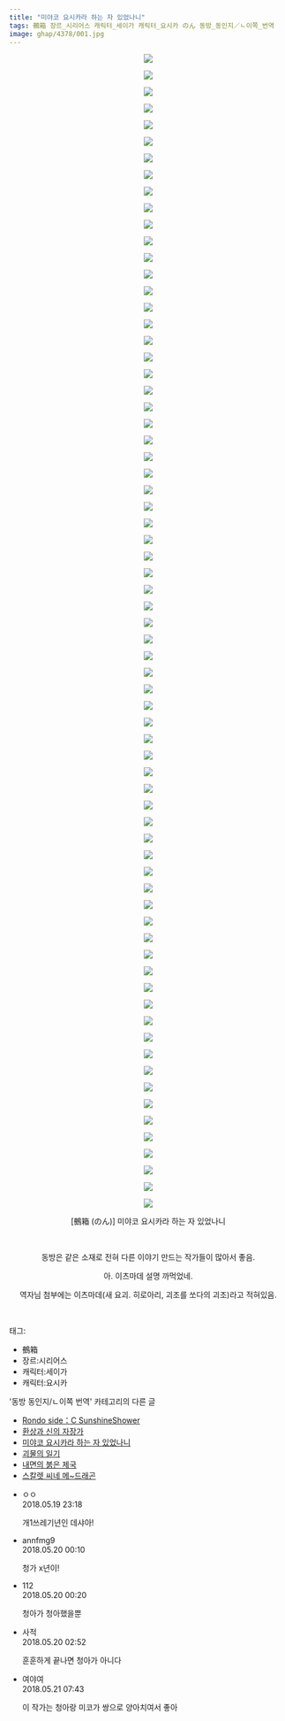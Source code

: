 ```yaml
---
title: "미야코 요시카라 하는 자 있었나니"
tags: 鵺箱 장르_시리어스 캐릭터_세이가 캐릭터_요시카 のん 동방_동인지／ㄴ이쪽_번역
image: ghap/4378/001.jpg
---
```

<div class="article">
<p style="text-align: center; clear: none; float: none;"><img src="{{ site.nasurl }}/ghap/4378/001.jpg"/></p>
<p style="text-align: center; clear: none; float: none;"><img src="{{ site.nasurl }}/ghap/4378/002.jpg"/></p>
<p style="text-align: center; clear: none; float: none;"><img src="{{ site.nasurl }}/ghap/4378/003.jpg"/></p>
<p style="text-align: center; clear: none; float: none;"><img src="{{ site.nasurl }}/ghap/4378/004.jpg"/></p>
<p style="text-align: center; clear: none; float: none;"><img src="{{ site.nasurl }}/ghap/4378/005.jpg"/></p>
<p style="text-align: center; clear: none; float: none;"><img src="{{ site.nasurl }}/ghap/4378/006.jpg"/></p>
<p style="text-align: center; clear: none; float: none;"><img src="{{ site.nasurl }}/ghap/4378/007.jpg"/></p>
<p style="text-align: center; clear: none; float: none;"><img src="{{ site.nasurl }}/ghap/4378/008.jpg"/></p>
<p style="text-align: center; clear: none; float: none;"><img src="{{ site.nasurl }}/ghap/4378/009.jpg"/></p>
<p style="text-align: center; clear: none; float: none;"><img src="{{ site.nasurl }}/ghap/4378/010.jpg"/></p>
<p style="text-align: center; clear: none; float: none;"><img src="{{ site.nasurl }}/ghap/4378/011.jpg"/></p>
<p style="text-align: center; clear: none; float: none;"><img src="{{ site.nasurl }}/ghap/4378/012.jpg"/></p>
<p style="text-align: center; clear: none; float: none;"><img src="{{ site.nasurl }}/ghap/4378/013.jpg"/></p>
<p style="text-align: center; clear: none; float: none;"><img src="{{ site.nasurl }}/ghap/4378/014.jpg"/></p>
<p style="text-align: center; clear: none; float: none;"><img src="{{ site.nasurl }}/ghap/4378/015.jpg"/></p>
<p style="text-align: center; clear: none; float: none;"><img src="{{ site.nasurl }}/ghap/4378/016.jpg"/></p>
<p style="text-align: center; clear: none; float: none;"><img src="{{ site.nasurl }}/ghap/4378/017.jpg"/></p>
<p style="text-align: center; clear: none; float: none;"><img src="{{ site.nasurl }}/ghap/4378/018.jpg"/></p>
<p style="text-align: center; clear: none; float: none;"><img src="{{ site.nasurl }}/ghap/4378/019.jpg"/></p>
<p style="text-align: center; clear: none; float: none;"><img src="{{ site.nasurl }}/ghap/4378/020.jpg"/></p>
<p style="text-align: center; clear: none; float: none;"><img src="{{ site.nasurl }}/ghap/4378/021.jpg"/></p>
<p style="text-align: center; clear: none; float: none;"><img src="{{ site.nasurl }}/ghap/4378/022.jpg"/></p>
<p style="text-align: center; clear: none; float: none;"><img src="{{ site.nasurl }}/ghap/4378/023.jpg"/></p>
<p style="text-align: center; clear: none; float: none;"><img src="{{ site.nasurl }}/ghap/4378/024.jpg"/></p>
<p style="text-align: center; clear: none; float: none;"><img src="{{ site.nasurl }}/ghap/4378/025.jpg"/></p>
<p style="text-align: center; clear: none; float: none;"><img src="{{ site.nasurl }}/ghap/4378/026.jpg"/></p>
<p style="text-align: center; clear: none; float: none;"><img src="{{ site.nasurl }}/ghap/4378/027.jpg"/></p>
<p style="text-align: center; clear: none; float: none;"><img src="{{ site.nasurl }}/ghap/4378/028.jpg"/></p>
<p style="text-align: center; clear: none; float: none;"><img src="{{ site.nasurl }}/ghap/4378/029.jpg"/></p>
<p style="text-align: center; clear: none; float: none;"><img src="{{ site.nasurl }}/ghap/4378/030.jpg"/></p>
<p style="text-align: center; clear: none; float: none;"><img src="{{ site.nasurl }}/ghap/4378/031.jpg"/></p>
<p style="text-align: center; clear: none; float: none;"><img src="{{ site.nasurl }}/ghap/4378/032.jpg"/></p>
<p style="text-align: center; clear: none; float: none;"><img src="{{ site.nasurl }}/ghap/4378/033.jpg"/></p>
<p style="text-align: center; clear: none; float: none;"><img src="{{ site.nasurl }}/ghap/4378/034.jpg"/></p>
<p style="text-align: center; clear: none; float: none;"><img src="{{ site.nasurl }}/ghap/4378/035.jpg"/></p>
<p style="text-align: center; clear: none; float: none;"><img src="{{ site.nasurl }}/ghap/4378/036.jpg"/></p>
<p style="text-align: center; clear: none; float: none;"><img src="{{ site.nasurl }}/ghap/4378/037.jpg"/></p>
<p style="text-align: center; clear: none; float: none;"><img src="{{ site.nasurl }}/ghap/4378/038.jpg"/></p>
<p style="text-align: center; clear: none; float: none;"><img src="{{ site.nasurl }}/ghap/4378/039.jpg"/></p>
<p style="text-align: center; clear: none; float: none;"><img src="{{ site.nasurl }}/ghap/4378/040.jpg"/></p>
<p style="text-align: center; clear: none; float: none;"><img src="{{ site.nasurl }}/ghap/4378/041.jpg"/></p>
<p style="text-align: center; clear: none; float: none;"><img src="{{ site.nasurl }}/ghap/4378/042.jpg"/></p>
<p style="text-align: center; clear: none; float: none;"><img src="{{ site.nasurl }}/ghap/4378/043.jpg"/></p>
<p style="text-align: center; clear: none; float: none;"><img src="{{ site.nasurl }}/ghap/4378/044.jpg"/></p>
<p style="text-align: center; clear: none; float: none;"><img src="{{ site.nasurl }}/ghap/4378/045.jpg"/></p>
<p style="text-align: center; clear: none; float: none;"><img src="{{ site.nasurl }}/ghap/4378/046.jpg"/></p>
<p style="text-align: center; clear: none; float: none;"><img src="{{ site.nasurl }}/ghap/4378/047.jpg"/></p>
<p style="text-align: center; clear: none; float: none;"><img src="{{ site.nasurl }}/ghap/4378/048.jpg"/></p>
<p style="text-align: center; clear: none; float: none;"><img src="{{ site.nasurl }}/ghap/4378/049.jpg"/></p>
<p style="text-align: center; clear: none; float: none;"><img src="{{ site.nasurl }}/ghap/4378/050.jpg"/></p>
<p style="text-align: center; clear: none; float: none;"><img src="{{ site.nasurl }}/ghap/4378/051.jpg"/></p>
<p style="text-align: center; clear: none; float: none;"><img src="{{ site.nasurl }}/ghap/4378/052.jpg"/></p>
<p style="text-align: center; clear: none; float: none;"><img src="{{ site.nasurl }}/ghap/4378/053.jpg"/></p>
<p style="text-align: center; clear: none; float: none;"><img src="{{ site.nasurl }}/ghap/4378/054.jpg"/></p>
<p style="text-align: center; clear: none; float: none;"><img src="{{ site.nasurl }}/ghap/4378/055.jpg"/></p>
<p style="text-align: center; clear: none; float: none;"><img src="{{ site.nasurl }}/ghap/4378/056.jpg"/></p>
<p style="text-align: center; clear: none; float: none;"><img src="{{ site.nasurl }}/ghap/4378/057.jpg"/></p>
<p style="text-align: center; clear: none; float: none;"><img src="{{ site.nasurl }}/ghap/4378/058.jpg"/></p>
<p style="text-align: center; clear: none; float: none;"><img src="{{ site.nasurl }}/ghap/4378/059.jpg"/></p>
<p style="text-align: center; clear: none; float: none;"><img src="{{ site.nasurl }}/ghap/4378/060.jpg"/></p>
<p style="text-align: center; clear: none; float: none;"><img src="{{ site.nasurl }}/ghap/4378/061.jpg"/></p>
<p style="text-align: center; clear: none; float: none;"><img src="{{ site.nasurl }}/ghap/4378/062.jpg"/></p>
<p style="text-align: center; clear: none; float: none;"><img src="{{ site.nasurl }}/ghap/4378/063.jpg"/></p>
<p style="text-align: center; clear: none; float: none;"><img src="{{ site.nasurl }}/ghap/4378/064.jpg"/></p>
<p style="text-align: center; clear: none; float: none;"><img src="{{ site.nasurl }}/ghap/4378/065.jpg"/></p>
<p style="text-align: center; clear: none; float: none;"><img src="{{ site.nasurl }}/ghap/4378/066.jpg"/></p>
<p style="text-align: center; clear: none; float: none;"><img src="{{ site.nasurl }}/ghap/4378/067.jpg"/></p>
<p style="text-align: center; clear: none; float: none;"><img src="{{ site.nasurl }}/ghap/4378/068.jpg"/></p>
<p style="text-align: center; clear: none; float: none;"><img src="{{ site.nasurl }}/ghap/4378/069.jpg"/></p>
<p style="text-align: center; clear: none; float: none;"><img src="{{ site.nasurl }}/ghap/4378/070.jpg"/></p>
<p style="text-align: center; clear: none; float: none;">[鵺箱 (のん)] 미야코 요시카라 하는 자 있었나니</p>
<p style="text-align: center; clear: none; float: none;"><br/></p>
<p style="text-align: center; clear: none; float: none;">동방은 같은 소재로 전혀 다른 이야기 만드는 작가들이 많아서 좋음.</p>
<p style="text-align: center; clear: none; float: none;">아. 이츠마데 설명 까먹었네.</p>
<p style="text-align: center; clear: none; float: none;">역자님 첨부에는 이츠마데(새 요괴. 히로아리, 괴조를 쏘다의 괴조)라고 적혀있음.</p>
<p style="text-align: center; clear: none; float: none;"><br/></p>
</div><div class="tagTrail">
<p>태그: </p>
<ul>
<li>鵺箱</li>
<li>장르:시리어스</li>
<li>캐릭터:세이가</li>
<li>캐릭터:요시카</li>
</ul>
</div><div class="another">
<p>'동방 동인지/ㄴ이쪽 번역' 카테고리의 다른 글</p>
<ul>
<li><a href="/2018-05-26-ghap_4382">Rondo side：C SunshineShower</a></li>
<li><a href="/2018-05-22-ghap_4380">환상과 신의 자장가</a></li>
<li><a href="/2018-05-19-ghap_4378">미야코 요시카라 하는 자 있었나니</a></li>
<li><a href="/2018-05-17-ghap_4377">괴물의 일기</a></li>
<li><a href="/2018-05-13-ghap_4369">내면의 붉은 제국</a></li>
<li><a href="/2018-05-11-ghap_4355">스칼렛 씨네 메~드래곤</a></li>
</ul>
</div><div class="cb_module cb_fluid">
<div class="cb_wrt cb_profile">
<div class="comment">
<ul>
<li class="cb_thumb_off" id="comment15258861">
<div class="cb_comment_area">
<div class="cb_info_area">
<div class="cb_section">
<span class="cb_nick_name">ㅇㅇ</span>
</div>
<div class="cb_section">
<span class="cb_date">2018.05.19 23:18 </span>
</div>
</div>
<div class="cb_dsc_comment">
<p class="cb_dsc">
											개1쓰레기년인 데샤아!
										</p>
</div>
</div></li>
<li class="cb_thumb_off" id="comment15258885">
<div class="cb_comment_area">
<div class="cb_info_area">
<div class="cb_section">
<span class="cb_nick_name">annfmg9</span>
</div>
<div class="cb_section">
<span class="cb_date">2018.05.20 00:10 </span>
</div>
</div>
<div class="cb_dsc_comment">
<p class="cb_dsc">
											청가 x년이!
										</p>
</div>
</div></li>
<li class="cb_thumb_off" id="comment15258887">
<div class="cb_comment_area">
<div class="cb_info_area">
<div class="cb_section">
<span class="cb_nick_name">112</span>
</div>
<div class="cb_section">
<span class="cb_date">2018.05.20 00:20 </span>
</div>
</div>
<div class="cb_dsc_comment">
<p class="cb_dsc">
											청아가 청아했을뿐
										</p>
</div>
</div></li>
<li class="cb_thumb_off" id="comment15258911">
<div class="cb_comment_area">
<div class="cb_info_area">
<div class="cb_section">
<span class="cb_nick_name">사적</span>
</div>
<div class="cb_section">
<span class="cb_date">2018.05.20 02:52 </span>
</div>
</div>
<div class="cb_dsc_comment">
<p class="cb_dsc">
											훈훈하게 끝나면 청아가 아니다
										</p>
</div>
</div></li>
<li class="cb_thumb_off" id="comment15259364">
<div class="cb_comment_area">
<div class="cb_info_area">
<div class="cb_section">
<span class="cb_nick_name">여야여</span>
</div>
<div class="cb_section">
<span class="cb_date">2018.05.21 07:43 </span>
</div>
</div>
<div class="cb_dsc_comment">
<p class="cb_dsc">
											이 작가는 청아랑 미코가 쌍으로 양아치여서 좋아
										</p>
</div>
</div></li>
</ul>
</div>
</div><!-- commentList close -->
</div>